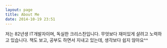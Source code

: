 ```yaml
---
layout: page
title: About Me
date: 2014-10-19 23:51
---
```

저는 82년생 IT개발자이며, 독실한 크리스찬입니다.
무엇보다 재미있게 살려고 노력하고 있습니다.
책도 보고, 공부도 하면서 지내고 있는데, 생각보다 쉽지 않아요^^